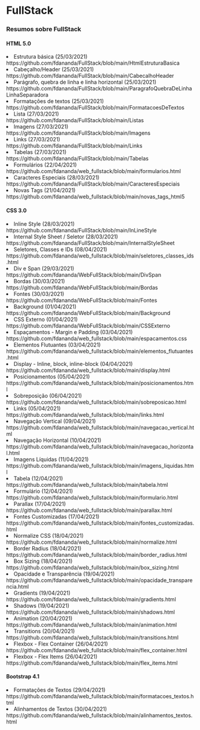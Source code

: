 # FullStack
<h3>Resumos sobre FullStack</h3>

<h4>HTML 5.0</h4>
<li>Estrutura básica (25/03/2021)<br>https://github.com/fdananda/FullStack/blob/main/HtmlEstruturaBasica</li>
<li>Cabeçalho/Header (25/03/2021)<br>https://github.com/fdananda/FullStack/blob/main/CabecalhoHeader </li>
<li>Parágrafo, quebra de linha e linha horizontal (25/03/2021)<br>https://github.com/fdananda/FullStack/blob/main/ParagrafoQuebraDeLinhaLinhaSeparadora</li>
<li>Formatações de textos (25/03/2021)<br>https://github.com/fdananda/FullStack/blob/main/FormatacoesDeTextos</li>
<li>Lista (27/03/2021)<br>https://github.com/fdananda/FullStack/blob/main/Listas</li>
<li>Imagens (27/03/2021)<br>https://github.com/fdananda/FullStack/blob/main/Imagens</li>
<li>Links (27/03/2021)<br>https://github.com/fdananda/FullStack/blob/main/Links</li>
<li>Tabelas (27/03/2021)<br>https://github.com/fdananda/FullStack/blob/main/Tabelas</li>
<li>Formulários (22/04/2021)<br>https://github.com/fdananda/web_fullstack/blob/main/formularios.html</li>
<li>Caracteres Especiais (28/03/2021)<br>https://github.com/fdananda/FullStack/blob/main/CaracteresEspeciais</li>
<li>Novas Tags (21/04/2021)<br>https://github.com/fdananda/web_fullstack/blob/main/novas_tags_html5</li>

<h4>CSS 3.0</h4>
<li>Inline Style (28/03/2021)<br>https://github.com/fdananda/FullStack/blob/main/InLineStyle</li>
<li>Internal Style Sheet / Seletor (28/03/2021)<br>https://github.com/fdananda/FullStack/blob/main/InternalStyleSheet</li>
<li>Seletores, Classes e IDs (08/04/2021)<br>https://github.com/fdananda/web_fullstack/blob/main/seletores_classes_ids.html</li>
<li>Div e Span (29/03/2021)<br>https://github.com/fdananda/WebFullStack/blob/main/DivSpan</li>
<li>Bordas (30/03/2021)<br>https://github.com/fdananda/WebFullStack/blob/main/Bordas</li> 
<li>Fontes (30/03/2021)<br>https://github.com/fdananda/WebFullStack/blob/main/Fontes</li> 
<li>Background (01/04/2021)<br>https://github.com/fdananda/WebFullStack/blob/main/Background</li> 
<li>CSS Externo (01/04/2021)<br>https://github.com/fdananda/WebFullStack/blob/main/CSSExterno</li> 
<li>Espaçamentos - Margin e Padding (03/04/2021)<br>https://github.com/fdananda/web_fullstack/blob/main/espacamentos.css</li> 
<li>Elementos Flutuantes (03/04/2021)<br>https://github.com/fdananda/web_fullstack/blob/main/elementos_flutuantes.html</li> 
<li>Display - Inline, block, inline-block (04/04/2021)<br>https://github.com/fdananda/web_fullstack/blob/main/display.html</li> 
<li>Posicionamentos (05/04/2021)<br>https://github.com/fdananda/web_fullstack/blob/main/posicionamentos.html</li> 
<li>Sobreposição (06/04/2021)<br>https://github.com/fdananda/web_fullstack/blob/main/sobreposicao.html</li> 
<li>Links (05/04/2021)<br>https://github.com/fdananda/web_fullstack/blob/main/links.html</li> 
<li>Navegação Vertical (09/04/2021)<br>https://github.com/fdananda/web_fullstack/blob/main/navegacao_vertical.html</li> 
<li>Navegação Horizontal (10/04/2021)<br>https://github.com/fdananda/web_fullstack/blob/main/navegacao_horizontal.html</li> 
<li>Imagens Líquidas (11/04/2021)<br>https://github.com/fdananda/web_fullstack/blob/main/imagens_liquidas.html</li> 
<li>Tabela (12/04/2021)<br>https://github.com/fdananda/web_fullstack/blob/main/tabela.html</li> 
<li>Formulário (12/04/2021)<br>https://github.com/fdananda/web_fullstack/blob/main/formulario.html</li> 
<li>Parallax (17/04/2021)<br>https://github.com/fdananda/web_fullstack/blob/main/parallax.html</li> 
<li>Fontes Customizadas (17/04/2021)<br>https://github.com/fdananda/web_fullstack/blob/main/fontes_customizadas.html</li> 
<li>Normalize CSS (18/04/2021)<br>https://github.com/fdananda/web_fullstack/blob/main/normalize.html</li> 
<li>Border Radius (18/04/2021)<br>https://github.com/fdananda/web_fullstack/blob/main/border_radius.html</li> 
<li>Box Sizing (18/04/2021)<br>https://github.com/fdananda/web_fullstack/blob/main/box_sizing.html</li> 
<li>Opacidade e Transparência (19/04/2021)<br>https://github.com/fdananda/web_fullstack/blob/main/opacidade_transparencia.html</li> 
<li>Gradients (19/04/2021)<br>https://github.com/fdananda/web_fullstack/blob/main/gradients.html</li> 
<li>Shadows (19/04/2021)<br>https://github.com/fdananda/web_fullstack/blob/main/shadows.html</li> 
<li>Animation (20/04/2021)<br>https://github.com/fdananda/web_fullstack/blob/main/animation.html</li> 
<li>Transitions (20/04/2021)<br>https://github.com/fdananda/web_fullstack/blob/main/transitions.html</li> 
<li>Flexbox - Flex Container (26/04/2021)<br>https://github.com/fdananda/web_fullstack/blob/main/flex_container.html</li> 
<li>Flexbox - Flex Items (26/04/2021)<br>https://github.com/fdananda/web_fullstack/blob/main/flex_items.html</li> 

<h4>Bootstrap 4.1</h4>
<li>Formatações de Textos (29/04/2021)<br>https://github.com/fdananda/web_fullstack/blob/main/formatacoes_textos.html</li>
<li>Alinhamentos de Textos (30/04/2021)<br>https://github.com/fdananda/web_fullstack/blob/main/alinhamentos_textos.html</li>
